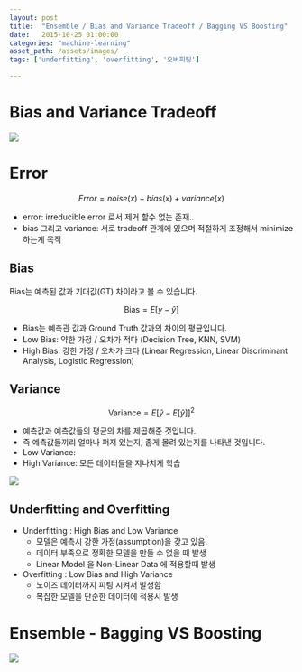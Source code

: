 ```yaml
---
layout: post 
title:  "Ensemble / Bias and Variance Tradeoff / Bagging VS Boosting"
date:   2015-10-25 01:00:00 
categories: "machine-learning"
asset_path: /assets/images/ 
tags: ['underfitting', 'overfitting', '오버피팅']

---
```


# Bias and Variance Tradeoff

<img src="{{ page.asset_path }}underfit_right_overfit.png" class="img-responsive img-rounded img-fluid center">

# Error

$$ Error = noise(x) + bias(x) + variance(x) $$

- error: irreducible error 로서 제거 할수 없는 존재..
- bias 그리고 variance: 서로 tradeoff 관계에 있으며 적절하게 조정해서 minimize 하는게 목적



## Bias 

Bias는 예측된 값과 기대값(GT) 차이라고 볼 수 있습니다. 


$$ \text{Bias} = E[y - \hat{y}] $$

 - Bias는 예측관 값과 Ground Truth 값과의 차이의 평균입니다.
 - Low Bias: 약한 가정 / 오차가 적다 (Decision Tree, KNN, SVM)
 - High Bias: 강한 가정 / 오차가 크다 (Linear Regression, Linear Discriminant Analysis, Logistic Regression)


## Variance 

$$ \text{Variance} = E \left[ \hat{y} - E[\hat{y}] \right]^2  $$

 - 예측값과 예측값들의 평균의 차를 제곱해준 것입니다. 
 - 즉 예측값들끼리 얼마나 퍼져 있는지, 좁게 몰려 있는지를 나타낸 것입니다.
 - Low Variance: 
 - High Variance: 모든 데이터들을 지나치게 학습
 
<img src="{{ page.asset_path }}bias_variance_tradeoff.jpeg" class="img-responsive img-rounded img-fluid center">


## Underfitting and Overfitting

 - Underfitting : High Bias and Low Variance
     - 모델은 예측시 강한 가정(assumption)을 갖고 있음. 
     - 데이터 부족으로 정확한 모델을 만들 수 없을 때 발생
     - Linear Model 을 Non-Linear Data 에 적용할때 발생
 - Overfitting : Low Bias and High Variance 
     - 노이즈 데이터까지 피팅 시켜서 발생함
     - 복잡한 모델을 단순한 데이터에 적용시 발생


# Ensemble - Bagging VS Boosting

<img src="{{ page.asset_path }}ensemble_methods.png" class="img-responsive img-rounded img-fluid center">